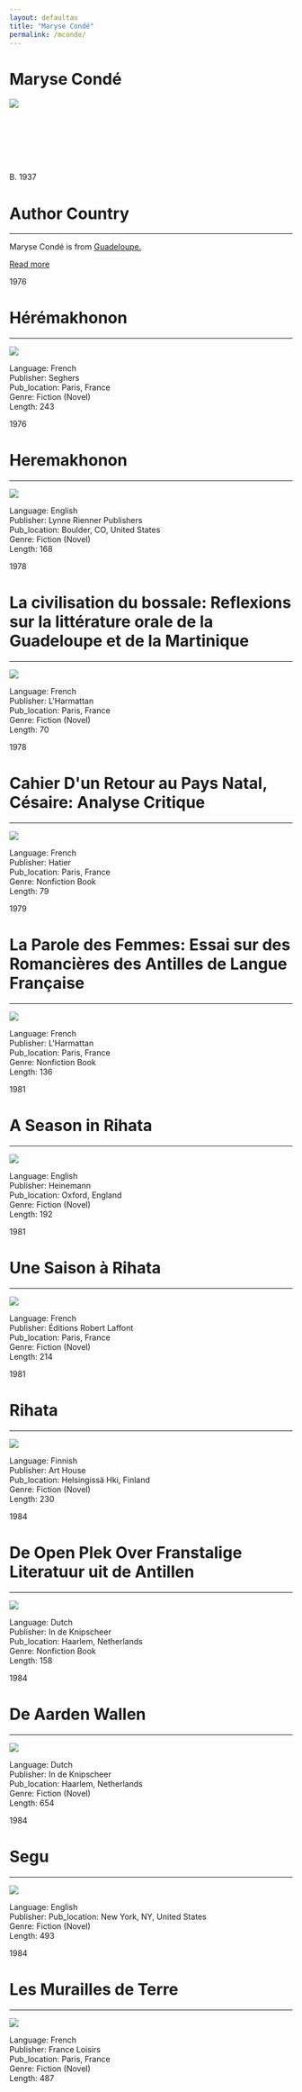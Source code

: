```yaml
---
layout: defaultau
title: "Maryse Condé"
permalink: /mconde/
---
```

<!-- partial:index.partial.html -->
<div class="content">
    <h1>Maryse Condé</h1>
    <div class="quote">
        <div><img src="https://static01.nyt.com/images/2020/05/17/books/review/17Torres-PRINT/Torres2-1-mediumSquareAt3X.jpg" class="logo"></div>
    </div>
    <div class="timeline">
        <div style="padding-bottom:100px;"></div>
        <div class="block">
            <div class="date right"><p class="right"> B. 1937 </p></div>
            <div class="dot"></div>
            <div class="left first">
            <div class="author_country">
                <h1>Author Country</h1><hr>
              <div class="aclocation"><p> Maryse Condé is from <a href="{{ site.baseurl }}/29">Guadeloupe.</a></p></div>
              <div class="acreadmore">  <a href="https://en.wikipedia.org/wiki/Maryse_Cond%C3%A9" target="_blank">Read more</a></div>
            </div>
            </div>
        </div>
        <div class="block">
            <div class="date left"><p class="left">1976</p></div>
            <div class="dot"></div>
            <div class="right hide">
                <h1>Hérémakhonon</h1><hr>
                <p><img src="https://m.media-amazon.com/images/I/31Vve0vXNAL._SY346_.jpg"></p>
                <p>
                Language: French<br/>
                Publisher: Seghers<br/>
                Pub_location: Paris, France<br/>
                Genre: Fiction (Novel)<br/>
                Length: 243<br/>                   </p>
            </div>
        </div>
       <div class="block">
            <div class="date right"><p class="right">1976</p></div>
            <div class="dot"></div>
            <div class="left hide">
                <h1>Heremakhonon</h1><hr>
                <p><img src="https://images-na.ssl-images-amazon.com/images/I/41uqElGcMBL._SX362_BO1,204,203,200_.jpg"></p>
                <p>
                Language: English<br/>
                Publisher: Lynne Rienner Publishers<br/>
                Pub_location: Boulder, CO, United States<br/>
                Genre: Fiction (Novel)<br/>
                Length: 168<br/>                   </p>
            </div>
        </div>
       <div class="block">
            <div class="date left"><p class="left">1978</p></div>
            <div class="dot"></div>
            <div class="right hide">
                <h1>La civilisation du bossale: Reflexions sur la littérature orale de la Guadeloupe et de la Martinique</h1><hr>
                <p><img src="https://images-na.ssl-images-amazon.com/images/I/51+V2T+APAL._SX311_BO1,204,203,200_.jpg"></p>
                <p>
                Language: French<br/>
                Publisher: L'Harmattan<br/>
                Pub_location: Paris, France<br/>
                Genre: Fiction (Novel)<br/>
                Length: 70<br/>                   </p>
            </div>
        </div>
       <div class="block">
            <div class="date right"><p class="right">1978</p></div>
            <div class="dot"></div>
            <div class="left hide">
                <h1>Cahier D'un Retour au Pays Natal, Césaire: Analyse Critique</h1><hr>
                <p><img src="https://m.media-amazon.com/images/I/41EYhk65AwL._SX300_BO1,204,203,200_.jpg"></p>
                <p>
                Language: French<br/>
                Publisher: Hatier<br/>
                Pub_location: Paris, France<br/>
                Genre: Nonfiction Book<br/>
                Length: 79<br/>                   </p>
            </div>
        </div>
<div class="block">
            <div class="date left"><p class="left">1979</p></div>
            <div class="dot"></div>
            <div class="right hide">
                <h1>La Parole des Femmes: Essai sur des Romancières des Antilles de Langue Française</h1><hr>
                <p><img src="https://images-na.ssl-images-amazon.com/images/I/41x5p-Z96cL._SX307_BO1,204,203,200_.jpg"></p>
                <p>
                Language: French<br/>
                Publisher: L'Harmattan<br/>
                Pub_location: Paris, France<br/>
                Genre: Nonfiction Book<br/>
                Length: 136<br/>                   </p>
            </div>
        </div>
       <div class="block">
            <div class="date right"><p class="right">1981</p></div>
            <div class="dot"></div>
            <div class="left hide">
                <h1>A Season in Rihata</h1><hr>
                <p><img src="https://coverart.oclc.org/ImageWebSvc/oclc/+-+621390268_140.jpg"></p>
                <p>
                Language: English<br/>
                Publisher: Heinemann<br/>
                Pub_location: Oxford, England<br/>
                Genre: Fiction (Novel)<br/>
                Length: 192<br/>                   </p>
            </div>
        </div>
       <div class="block">
            <div class="date left"><p class="left">1981</p></div>
            <div class="dot"></div>
            <div class="right hide">
                <h1>Une Saison à Rihata</h1><hr>
                <p><img src="https://m.media-amazon.com/images/I/41QJt-ozKSL._SX314_BO1,204,203,200_.jpg"></p>
                <p>
                Language: French<br/>
                Publisher: Éditions Robert Laffont<br/>
                Pub_location: Paris, France<br/>
                Genre: Fiction (Novel)<br/>
                Length: 214<br/>                   </p>
            </div>
        </div>
       <div class="block">
            <div class="date right"><p class="right">1981</p></div>
            <div class="dot"></div>
            <div class="left hide">
                <h1>Rihata</h1><hr>
                <p><img src="https://i.gr-assets.com/images/S/compressed.photo.goodreads.com/books/1540133546l/42407044.jpg"></p>
                <p>
                Language: Finnish<br/>
                Publisher: Art House<br/>
                Pub_location: Helsingissä Hki, Finland<br/>
                Genre: Fiction (Novel)<br/>
                Length: 230<br/>                   </p>
            </div>
        </div>
      <div class="block">
            <div class="date left"><p class="left">1984</p></div>
            <div class="dot"></div>
            <div class="right hide">
                <h1>De Open Plek Over Franstalige Literatuur uit de Antillen</h1><hr>
                <p><img src="https://v112.nbc.bibliotheek.nl/thumbnail?width=320&uri=http%3A%2F%2Fdata.bibliotheek.nl%2Fggc%2Fppn%2F154068985&no-cover-image=false&token=45688e6d"></p>
                <p>
                Language: Dutch<br/>
                Publisher: In de Knipscheer<br/>
                Pub_location: Haarlem, Netherlands<br/>
                Genre: Nonfiction Book<br/>
                Length: 158<br/>                   </p>
            </div>
        </div>
       <div class="block">
            <div class="date right"><p class="right">1984</p></div>
            <div class="dot"></div>
            <div class="left hide">
                <h1>De Aarden Wallen</h1><hr>
                <p><img src="https://m.media-amazon.com/images/I/51h4d-Q+WYL._SX307_BO1,204,203,200_.jpg"></p>
                <p>
                Language: Dutch<br/>
                Publisher: In de Knipscheer<br/>
                Pub_location: Haarlem, Netherlands<br/>
                Genre: Fiction (Novel)<br/>
                Length: 654<br/>                   </p>
            </div>
        </div>
       <div class="block">
            <div class="date left"><p class="left">1984</p></div>
            <div class="dot"></div>
            <div class="right hide">
                <h1>Segu</h1><hr>
                <p><img src="https://coverart.oclc.org/ImageWebSvc/oclc/+-+889278477_140.jpg"></p>
                <p>
                Language: English<br/>
                Publisher: <Ballantine Booksbr/>
                Pub_location: New York, NY, United States<br/>
                Genre: Fiction (Novel)<br/>
                Length: 493<br/>                   </p>
            </div>
        </div>
       <div class="block">
            <div class="date right"><p class="right">1984</p></div>
            <div class="dot"></div>
            <div class="left hide">
                <h1>Les Murailles de Terre</h1><hr>
                <p><img src="https://images-na.ssl-images-amazon.com/images/I/516S97XQ04L._SX210_.jpg"></p>
                <p>
                Language: French<br/>
                Publisher: France Loisirs<br/>
                Pub_location: Paris, France<br/>
                Genre: Fiction (Novel)<br/>
                Length: 487<br/>                   </p>
            </div>
        </div>
  <!-- partial -->
<script src='https://cdnjs.cloudflare.com/ajax/libs/jquery/3.1.1/jquery.min.js'></script><script  src="{{ site.baseurl }}/assets/js/authorscript.js"></script>